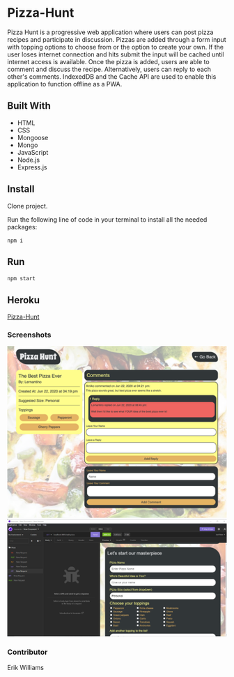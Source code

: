 # Pizza-Hunt

Pizza Hunt is a progressive web application where users can post pizza recipes and participate in discussion. Pizzas are added through a form input with topping options to choose from or the option to create your own. If the user loses internet connection and hits submit the input will be cached until internet access is available. Once the pizza is added, users are able to comment and discuss the recipe. Alternatively, users can reply to each other's comments. IndexedDB and the Cache API are used to enable this application to function offline as a PWA. 

## Built With
- HTML
- CSS
- Mongoose
- Mongo 
- JavaScript
- Node.js
- Express.js

## Install

Clone project.

Run the following line of code in your terminal to install all the needed packages: 
```
npm i
```
## Run

```
npm start

```
## Heroku

[Pizza-Hunt](https://vast-beach-16114.herokuapp.com/add-pizza)

### Screenshots

![Pizza-Hunt: Erik Williams](/public/assets/images/pizza.png)
![Pizza-Hunt: Erik Williams](/public/assets/images/pizza2.png)

### Contributor

Erik Williams



